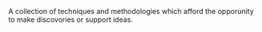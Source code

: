 A collection of techniques and methodologies which afford the opporunity to make discovories or support ideas. 
